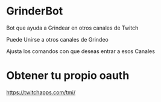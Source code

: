 # GrinderBot

Bot que ayuda a Grindear en otros canales de Twitch

Puede Unirse a otros canales de Grindeo

Ajusta los comandos con que deseas entrar a esos Canales


# Obtener tu propio oauth
https://twitchapps.com/tmi/
